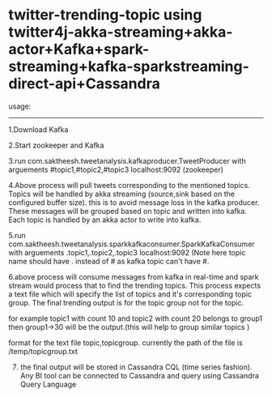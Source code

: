 # twitter-trending-topic using twitter4j-akka-streaming+akka-actor+Kafka+spark-streaming+kafka-sparkstreaming-direct-api+Cassandra

usage:
______

1.Download Kafka

2.Start zookeeper and Kafka

3.run com.saktheesh.tweetanalysis.kafkaproducer.TweetProducer with arguements #topic1,#topic2,#topic3 localhost:9092 (zookeeper)

4.Above process will pull tweets corresponding to the mentioned topics. Topics will be handled by akka streaming (source,sink based on the configured buffer size). this is to avoid message loss in the kafka producer. These messages will be grouped based on topic and written into kafka. Each topic is handled by an akka actor to write into kafka.

5.run com.saktheesh.tweetanalysis.sparkkafkaconsumer.SparkKafkaConsumer with arguements .topic1,.topic2,.topic3 localhost:9092  (Note here topic name should have . instead of # as kafka topic can't have #.

6.above process will consume messages from kafka in real-time and spark stream would process that to find the trending topics. This process expects a text file which will specify the list of topics and it's corresponding topic group. The final trending output is for the topic group not for the topic. 

for example 
 topic1 with count 10 and topic2 with count 20 belongs to group1 then group1->30 will be the output.(this will help to group similar topics )
 
 format for the text file topic,topicgroup. currently the path of the file is /temp/topicgroup.txt
 

7. the final output will be stored in Cassandra CQL (time series fashion). Any BI tool can be connected to Cassandra and query using Cassandra Query Language
